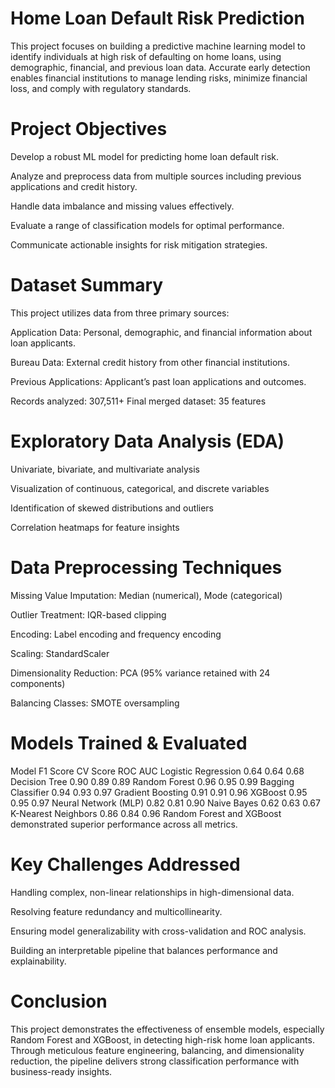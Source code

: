 # Home Loan Default Risk Prediction
This project focuses on building a predictive machine learning model to identify individuals at high risk of defaulting on home loans, using demographic, financial, and previous loan data. Accurate early detection enables financial institutions to manage lending risks, minimize financial loss, and comply with regulatory standards.

# Project Objectives
Develop a robust ML model for predicting home loan default risk.

Analyze and preprocess data from multiple sources including previous applications and credit history.

Handle data imbalance and missing values effectively.

Evaluate a range of classification models for optimal performance.

Communicate actionable insights for risk mitigation strategies.

# Dataset Summary
This project utilizes data from three primary sources:

Application Data: Personal, demographic, and financial information about loan applicants.

Bureau Data: External credit history from other financial institutions.

Previous Applications: Applicant’s past loan applications and outcomes.

Records analyzed: 307,511+  Final merged dataset: 35 features

# Exploratory Data Analysis (EDA)
Univariate, bivariate, and multivariate analysis

Visualization of continuous, categorical, and discrete variables

Identification of skewed distributions and outliers

Correlation heatmaps for feature insights

# Data Preprocessing Techniques
Missing Value Imputation: Median (numerical), Mode (categorical)

Outlier Treatment: IQR-based clipping

Encoding: Label encoding and frequency encoding

Scaling: StandardScaler

Dimensionality Reduction: PCA (95% variance retained with 24 components)

Balancing Classes: SMOTE oversampling

# Models Trained & Evaluated
Model	F1 Score	CV Score	ROC AUC
Logistic Regression	0.64	0.64	0.68
Decision Tree	0.90	0.89	0.89
Random Forest	0.96	0.95	0.99
Bagging Classifier	0.94	0.93	0.97
Gradient Boosting	0.91	0.91	0.96
XGBoost	0.95	0.95	0.97
Neural Network (MLP)	0.82	0.81	0.90
Naive Bayes	0.62	0.63	0.67
K-Nearest Neighbors	0.86	0.84	0.96
 Random Forest and XGBoost demonstrated superior performance across all metrics.

# Key Challenges Addressed
Handling complex, non-linear relationships in high-dimensional data.

Resolving feature redundancy and multicollinearity.

Ensuring model generalizability with cross-validation and ROC analysis.

Building an interpretable pipeline that balances performance and explainability.

# Conclusion
This project demonstrates the effectiveness of ensemble models, especially Random Forest and XGBoost, in detecting high-risk home loan applicants. Through meticulous feature engineering, balancing, and dimensionality reduction, the pipeline delivers strong classification performance with business-ready insights.
